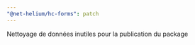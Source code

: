 ```yaml
---
"@net-helium/hc-forms": patch
---
```


Nettoyage de données inutiles pour la publication du package

